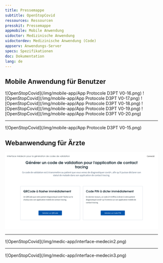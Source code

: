 ```yaml
---
title: Pressemappe
subtitle: OpenStopCovid
ressources: Ressourcen
presskit: Pressemappe
appmobile: Mobile Anwendung
uidoctor: Medizinische Anwendung
uidoctordev: Medizinische Anwendung (Code)
appserv: Anwendungs-Server
specs: Spezifikationen
doc: Dokumentation
lang: de
---
```


## Mobile Anwendung für Benutzer
![OpenStopCovid](/img/mobile-app/App Protocole D3PT V0-16.png)
![OpenStopCovid](/img/mobile-app/App Protocole D3PT V0-17.png)
![OpenStopCovid](/img/mobile-app/App Protocole D3PT V0-18.png)
![OpenStopCovid](/img/mobile-app/App Protocole D3PT V0-19.png)
![OpenStopCovid](/img/mobile-app/App Protocole D3PT V0-20.png)
<hr>
![OpenStopCovid](/img/mobile-app/App Protocole D3PT V0-15.png)

## Webanwendung für Ärzte
![OpenStopCovid](/img/medic-app/interface-medecin.png)
<hr>
![OpenStopCovid](/img/medic-app/interface-medecin2.png)
<hr>
![OpenStopCovid](/img/medic-app/interface-medecin3.png)
